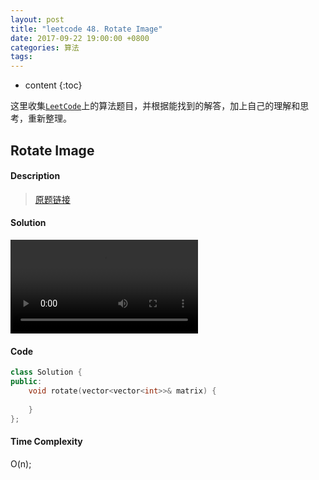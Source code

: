 ```yaml
---
layout: post
title: "leetcode 48. Rotate Image"
date: 2017-09-22 19:00:00 +0800 
categories: 算法
tags: 
---
```

* content
{:toc}

这里收集[`LeetCode`](https://leetcode.com)上的算法题目，并根据能找到的解答，加上自己的理解和思考，重新整理。

<!-- more -->

## Rotate Image

#### Description

>[原题链接](https://leetcode.com/problems/rotate-image/description/)

#### Solution

<video id='movie'>
    <source src = 'src='http://ovwkcbdpf.bkt.clouddn.com/image/leetcode48/2017-09-22-LeetCode-48-Rotate-Image.webm' type = 'video/webm'>
</video>
<script type='text/javascript'>document.getElementById('movie').style.height=document.getElementById('movie').scrollWidth*0.8+'px'</script>

#### Code

```cpp
class Solution {
public:
    void rotate(vector<vector<int>>& matrix) {
        
    }
};
```


#### Time Complexity

O(n);